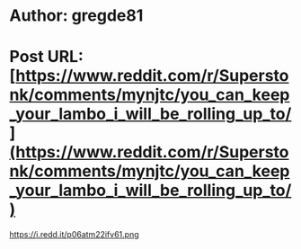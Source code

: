 # Author: gregde81
# Post URL: [https://www.reddit.com/r/Superstonk/comments/mynjtc/you_can_keep_your_lambo_i_will_be_rolling_up_to/](https://www.reddit.com/r/Superstonk/comments/mynjtc/you_can_keep_your_lambo_i_will_be_rolling_up_to/)


https://i.redd.it/p06atm22ifv61.png